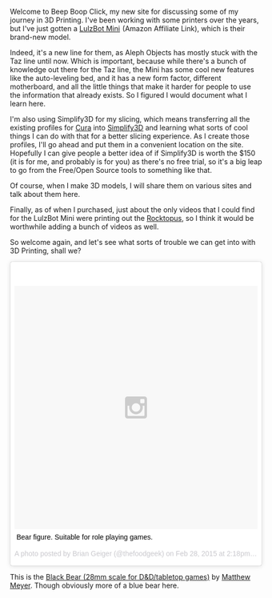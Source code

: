 <!-- 
.. title: All about Lulzbot, Simplify3D, and 3D Printing
.. slug: all-about-the-site
.. date: 2015-03-05 17:00:00 UTC-05:00
.. tags: simplify3d, lulzbot mini
.. link: 
.. description: Introduction to the site
.. type: text
-->


Welcome to Beep Boop Click, my new site for discussing some of my journey in 3D Printing. I've been working with some printers over the years, but I've just gotten a [LulzBot Mini](http://www.amazon.com/gp/product/B00S54E1AI/ref=as_li_tl?ie=UTF8&camp=1789&creative=9325&creativeASIN=B00S54E1AI&linkCode=as2&tag=egowaffle&linkId=ZOLXXNLWNKQXXJ3J)<img src="http://ir-na.amazon-adsystem.com/e/ir?t=egowaffle&l=as2&o=1&a=B00S54E1AI" width="1" height="1" border="0" alt="" style="border:none !important; margin:0px !important;" />
 (Amazon Affiliate Link), which is their brand-new model. 


Indeed, it's a new line for them, as Aleph Objects has mostly stuck with the Taz line until now. Which is important, because while there's a bunch of knowledge out there for the Taz line, the Mini has some cool new features like the auto-leveling bed, and it has a new form factor, different motherboard, and all the little things that make it harder for people to use the information that already exists. So I figured I would document what I learn here.

I'm also using Simplify3D for my slicing, which means transferring all the existing profiles for [Cura](https://www.lulzbot.com/cura) into [Simplify3D](https://www.simplify3d.com) and learning what sorts of cool things I can do with that for a better slicing experience. As I create those profiles, I'll go ahead and put them in a convenient location on the site. Hopefully I can give people a better idea of if Simplify3D is worth the $150 (it is for me, and probably is for you) as there's no free trial, so it's a big leap to go from the Free/Open Source tools to something like that.

Of course, when I make 3D models, I will share them on various sites and talk about them here.

Finally, as of when I purchased, just about the only videos that I could find for the LulzBot Mini were printing out the [Rocktopus](https://www.lulzbot.com/rocktopus), so I think it would be worthwhile adding a bunch of videos as well. 

So welcome again, and let's see what sorts of trouble we can get into with 3D Printing, shall we?

<blockquote class="instagram-media" data-instgrm-captioned data-instgrm-version="4" style=" background:#FFF; border:0; border-radius:3px; box-shadow:0 0 1px 0 rgba(0,0,0,0.5),0 1px 10px 0 rgba(0,0,0,0.15); margin: 1px; max-width:658px; padding:0; width:99.375%; width:-webkit-calc(100% - 2px); width:calc(100% - 2px);"><div style="padding:8px;"> <div style=" background:#F8F8F8; line-height:0; margin-top:40px; padding:50% 0; text-align:center; width:100%;"> <div style=" background:url(data:image/png;base64,iVBORw0KGgoAAAANSUhEUgAAACwAAAAsCAMAAAApWqozAAAAGFBMVEUiIiI9PT0eHh4gIB4hIBkcHBwcHBwcHBydr+JQAAAACHRSTlMABA4YHyQsM5jtaMwAAADfSURBVDjL7ZVBEgMhCAQBAf//42xcNbpAqakcM0ftUmFAAIBE81IqBJdS3lS6zs3bIpB9WED3YYXFPmHRfT8sgyrCP1x8uEUxLMzNWElFOYCV6mHWWwMzdPEKHlhLw7NWJqkHc4uIZphavDzA2JPzUDsBZziNae2S6owH8xPmX8G7zzgKEOPUoYHvGz1TBCxMkd3kwNVbU0gKHkx+iZILf77IofhrY1nYFnB/lQPb79drWOyJVa/DAvg9B/rLB4cC+Nqgdz/TvBbBnr6GBReqn/nRmDgaQEej7WhonozjF+Y2I/fZou/qAAAAAElFTkSuQmCC); display:block; height:44px; margin:0 auto -44px; position:relative; top:-22px; width:44px;"></div></div> <p style=" margin:8px 0 0 0; padding:0 4px;"> <a href="https://instagram.com/p/zqU4o1KnZ4/" style=" color:#000; font-family:Arial,sans-serif; font-size:14px; font-style:normal; font-weight:normal; line-height:17px; text-decoration:none; word-wrap:break-word;" target="_top">Bear figure. Suitable for role playing games.</a></p> <p style=" color:#c9c8cd; font-family:Arial,sans-serif; font-size:14px; line-height:17px; margin-bottom:0; margin-top:8px; overflow:hidden; padding:8px 0 7px; text-align:center; text-overflow:ellipsis; white-space:nowrap;">A photo posted by Brian Geiger (@thefoodgeek) on <time style=" font-family:Arial,sans-serif; font-size:14px; line-height:17px;" datetime="2015-02-28T22:18:43+00:00">Feb 28, 2015 at 2:18pm PST</time></p></div></blockquote>
<script async defer src="//platform.instagram.com/en_US/embeds.js"></script>

This is the [Black Bear (28mm scale for D&D/tabletop games)](http://www.thingiverse.com/thing:561286) by [Matthew Meyer](http://www.thingiverse.com/osarusan/about). Though obviously more of a blue bear here.